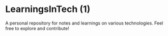 # LearningsInTech (1)
A personal repository for notes and learnings on various technologies. Feel free to explore and contribute!
